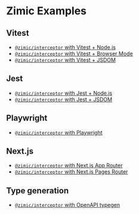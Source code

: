 <h1>
  Zimic Examples
</h1>

## Vitest

- [`@zimic/interceptor` with Vitest + Node.js](./zimic-with-vitest-node)
- [`@zimic/interceptor` with Vitest + Browser Mode](./zimic-with-vitest-browser)
- [`@zimic/interceptor` with Vitest + JSDOM](./zimic-with-vitest-jsdom)

## Jest

- [`@zimic/interceptor` with Jest + Node.js](./zimic-with-jest-node)
- [`@zimic/interceptor` with Jest + JSDOM](./zimic-with-jest-jsdom)

## Playwright

- [`@zimic/interceptor` with Playwright](./zimic-with-playwright)

## Next.js

- [`@zimic/interceptor` with Next.js App Router](./zimic-with-next-js-app)
- [`@zimic/interceptor` with Next.js Pages Router](./zimic-with-next-js-pages)

## Type generation

- [`@zimic/interceptor` with OpenAPI typegen](./zimic-with-openapi-typegen)
